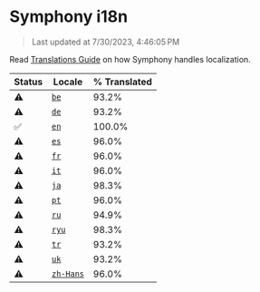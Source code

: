 # Symphony i18n

> Last updated at 7/30/2023, 4:46:05 PM

Read [Translations Guide](https://github.com/zyrouge/symphony/wiki/Translations-Guide) on how Symphony handles localization.

| Status | Locale | % Translated |
| --- | --- | --- |
| ⚠️ | [`be`](https://github.com/zyrouge/symphony/blob/main/i18n/be.toml) | 93.2% |
| ⚠️ | [`de`](https://github.com/zyrouge/symphony/blob/main/i18n/de.toml) | 93.2% |
| ✅ | [`en`](https://github.com/zyrouge/symphony/blob/main/i18n/en.toml) | 100.0% |
| ⚠️ | [`es`](https://github.com/zyrouge/symphony/blob/main/i18n/es.toml) | 96.0% |
| ⚠️ | [`fr`](https://github.com/zyrouge/symphony/blob/main/i18n/fr.toml) | 96.0% |
| ⚠️ | [`it`](https://github.com/zyrouge/symphony/blob/main/i18n/it.toml) | 96.0% |
| ⚠️ | [`ja`](https://github.com/zyrouge/symphony/blob/main/i18n/ja.toml) | 98.3% |
| ⚠️ | [`pt`](https://github.com/zyrouge/symphony/blob/main/i18n/pt.toml) | 96.0% |
| ⚠️ | [`ru`](https://github.com/zyrouge/symphony/blob/main/i18n/ru.toml) | 94.9% |
| ⚠️ | [`ryu`](https://github.com/zyrouge/symphony/blob/main/i18n/ryu.toml) | 98.3% |
| ⚠️ | [`tr`](https://github.com/zyrouge/symphony/blob/main/i18n/tr.toml) | 93.2% |
| ⚠️ | [`uk`](https://github.com/zyrouge/symphony/blob/main/i18n/uk.toml) | 93.2% |
| ⚠️ | [`zh-Hans`](https://github.com/zyrouge/symphony/blob/main/i18n/zh-Hans.toml) | 96.0% |